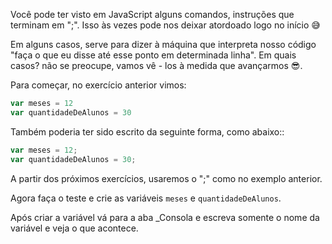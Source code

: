 Você pode ter visto em JavaScript alguns comandos, instruções que terminam em ";". Isso às vezes pode nos deixar atordoado logo no início :sweat_smile:

Em alguns casos, serve para dizer à máquina que interpreta nosso código "faça o que eu disse até esse ponto em determinada linha". Em quais casos? não se preocupe, vamos vê - los à medida que avançarmos :sunglasses:.

Para começar, no exercício anterior vimos:

```javascript
var meses = 12
var quantidadeDeAlunos = 30
``` 

Também poderia ter sido escrito da seguinte forma, como abaixo::

```javascript
var meses = 12;
var quantidadeDeAlunos = 30;
``` 

A partir dos  próximos exercícios, usaremos o ";" como no exemplo anterior.

Agora faça o teste e crie as variáveis  `meses` e  `quantidadeDeAlunos`.

Após criar a variável vá para a aba _Consola e escreva somente o nome da variável e veja o que acontece.
